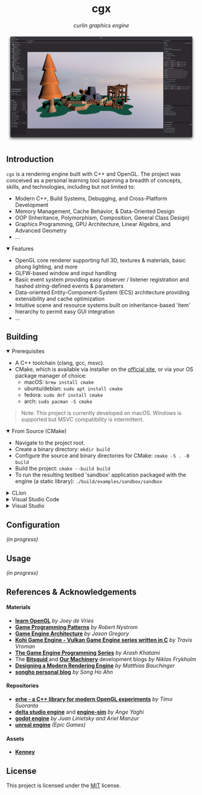 <h1 align = "center"> cgx </h1>
<p align = "center"> 
<i align = "center"> curlin graphics engine <br></i> 
</p>

<p align="center">
  <img src = "./data/demo_screenshots/043024_demo.png" alt="editor">
</p>
 
## Introduction 

`cgx` is a rendering engine built with C++ and OpenGL. The project was conceived as a personal learning tool spanning a breadth of concepts, skills, and technologies, including but not limited to:

* Modern C++, Build Systems, Debugging, and Cross-Platform Development
* Memory Management, Cache Behavior, & Data-Oriented Design
* OOP (Inheritance, Polymorphism, Composition, General Class Design)
* Graphics Programming, GPU Architecture, Linear Algebra, and Advanced Geometry
* ...

<details open>
<summary> Features </summary> 

* OpenGL core renderer supporting full 3D, textures & materials, basic phong lighting, and more
* GLFW-based window and input handling 
* Basic event system providing easy observer / listener registration and hashed string-defined events & parameters
* Data-oriented Entity-Component-System (ECS) architecture providing extensibility and cache optimization  
* Intuitive scene and resource systems built on inheritance-based 'item' hierarchy to permit easy GUI integration
* ...

</details>

## Building

<details open>
<summary> Prerequisites </summary>

- A C++ toolchain (clang, gcc, msvc). 
- CMake, which is available via installer on the [official site](https://cmake.org), or via your OS package manager of choice:
  - macOS: `brew install cmake` 
  - ubuntu/debian: `sudo apt install cmake` 
  - fedora: `sudo dnf install cmake` 
  - arch: `sudo pacman -S cmake` 
> Note: This project is currently developed on macOS. Windows is supported but MSVC compatibility is intermittent.

</details>


<details open>
<summary> From Source (CMake) </summary>

- Navigate to the project root.
- Create a binary directory: `mkdir build`
- Configure the source and binary directories for CMake: `cmake -S . -B build`
- Build the project: `cmake --build build`
- To run the resulting testbed 'sandbox' application packaged with the engine (a static library): `./build/examples/sandbox/sandbox`

</details>


<details>
<summary> CLion </summary>

- CMake is CLion's preferred build system for C++ and is fully supported. See their [Quick CMake Tutorial](https://www.jetbrains.com/help/clion/quick-cmake-tutorial.html).<br>
- _(in progress)_

</details>


<details>
<summary> Visual Studio Code </summary>

- Install the [C++](https://marketplace.visualstudio.com/items?itemName=ms-vscode.cpptools) and [CMake Tools](https://marketplace.visualstudio.com/items?itemName=ms-vscode.cmake-tools) extensions for VS Code.<br>
- Open project root and run the `CMake: Configure` command via the command palette `(⇧⌘P)`.
- After configuring, run the `CMake: Build` command.

</details>


<details>
<summary> Visual Studio </summary>

- ~~uninstall visual studio and use literally anything else~~ _(in progress)_

</details>
 

##  Configuration
_(in progress)_

## Usage
_(in progress)_

## References & Acknowledgements
#### Materials
- **[learn OpenGL](https://learnopengl.com)** _by Joey de Vries_<br>
- **[Game Programming Patterns](https://www.google.com/url?sa=t&source=web&rct=j&opi=89978449&url=https://gameprogrammingpatterns.com/&ved=2ahUKEwjc5YCqlsiFAxWO4MkDHWU8AAMQFnoECBAQAQ&usg=AOvVaw0uvj7LgRpJvpRmdORsF0TK)** _by Robert Nystrom_<br>
- **[Game Engine Architecture](https://www.gameenginebook.com)** _by Jason Gregory_<br>
- **[Kohi Game Engine - Vulkan Game Engine series written in C](https://www.youtube.com/playlist?list=PLv8Ddw9K0JPg1BEO-RS-0MYs423cvLVtj)** _by Travis Vroman_<br>
- **[The Game Engine Programming Series](https://www.youtube.com/@GameEngineSeries/playlists)** _by Arash Khatami_<br>
- The **[Bitsquid ](http://bitsquid.blogspot.com)** and **[Our Machinery](https://ruby0x1.github.io/machinery_blog_archive/)** development blogs _by Niklas Frykholm_<br>
- **[Designing a Modern Rendering Engine](https://www.cg.tuwien.ac.at/research/publications/2007/bauchinger-2007-mre/bauchinger-2007-mre-Thesis.pdf)** _by Matthias Bauchinger_<br>
- **[songho personal blog](http://www.songho.ca/index.html)** _by Song Ho Ahn_

#### Repositories

- **[erhe - a C++ library for modern OpenGL experiments](https://github.com/tksuoran/erhe)** _by Timo Suoranta_<br>
- **[delta studio engine](https://github.com/ange-yaghi/delta-studio)** and **[engine-sim](https://github.com/ange-yaghi/engine-sim)** _by Ange Yaghi_<br>
- **[godot engine](https://github.com/godotengine/godot)** _by Juan Linietsky and Ariel Manzur_<br>
- **[unreal engine](https://github.com/EpicGames)** _(Epic Games)_<br>

#### Assets

- **[Kenney](www.kenney.nl)**

## License

This project is licensed under the [MIT](./LICENSE.md) license.



